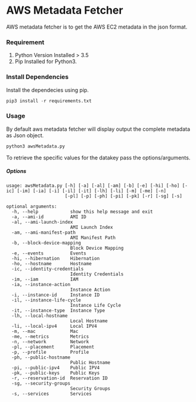 # AWS Metadata Fetcher
AWS metadata fetcher is to get the AWS EC2 metadata in the json format.

### Requirement
1. Python Version Installed > 3.5
2. Pip Installed for Python3.

### Install Dependencies
Install the dependecies using pip.

```python
pip3 install -r requirements.txt
```

### Usage

By default aws metadata fetcher will display output the complete metadata as Json object.
```python
python3 awsMetadata.py
```

To retrieve the specific values for the datakey pass the options/arguments.

##### Options
```
usage: awsMetadata.py [-h] [-a] [-al] [-am] [-b] [-e] [-hi] [-ho] [-ic] [-im] [-ia] [-i] [-il] [-it] [-lh] [-li] [-m] [-me] [-n]
                      [-pl] [-p] [-ph] [-pi] [-pk] [-r] [-sg] [-s]

optional arguments:
  -h, --help            show this help message and exit
  -a, --ami-id          AMI ID
  -al, --ami-launch-index
                        AMI Launch Index
  -am, --ami-manifest-path
                        AMI Manifest Path
  -b, --block-device-mapping
                        Block Device Mapping
  -e, --events          Events
  -hi, --hibernation    Hibernation
  -ho, --hostname       Hostname
  -ic, --identity-credentials
                        Identity Credentials
  -im, --iam            IAM
  -ia, --instance-action
                        Instance Action
  -i, --instance-id     Instance ID
  -il, --instance-life-cycle
                        Instance Life Cycle
  -it, --instance-type  Instance Type
  -lh, --local-hostname
                        Local Hostname
  -li, --local-ipv4     Local IPV4
  -m, --mac             Mac
  -me, --metrics        Metrics
  -n, --network         Network
  -pl, --placement      Placement
  -p, --profile         Profile
  -ph, --public-hostname
                        Public Hostname
  -pi, --public-ipv4    Public IPV4
  -pk, --public-keys    Public Keys
  -r, --reservation-id  Reservation ID
  -sg, --security-groups
                        Security Groups
  -s, --services        Services
```